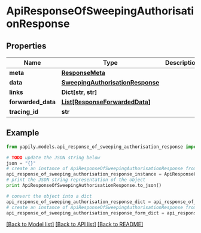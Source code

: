 # ApiResponseOfSweepingAuthorisationResponse


## Properties
Name | Type | Description | Notes
------------ | ------------- | ------------- | -------------
**meta** | [**ResponseMeta**](ResponseMeta.md) |  | [optional] 
**data** | [**SweepingAuthorisationResponse**](SweepingAuthorisationResponse.md) |  | [optional] 
**links** | **Dict[str, str]** |  | [optional] 
**forwarded_data** | [**List[ResponseForwardedData]**](ResponseForwardedData.md) |  | [optional] 
**tracing_id** | **str** |  | [optional] 

## Example

```python
from yapily.models.api_response_of_sweeping_authorisation_response import ApiResponseOfSweepingAuthorisationResponse

# TODO update the JSON string below
json = "{}"
# create an instance of ApiResponseOfSweepingAuthorisationResponse from a JSON string
api_response_of_sweeping_authorisation_response_instance = ApiResponseOfSweepingAuthorisationResponse.from_json(json)
# print the JSON string representation of the object
print ApiResponseOfSweepingAuthorisationResponse.to_json()

# convert the object into a dict
api_response_of_sweeping_authorisation_response_dict = api_response_of_sweeping_authorisation_response_instance.to_dict()
# create an instance of ApiResponseOfSweepingAuthorisationResponse from a dict
api_response_of_sweeping_authorisation_response_form_dict = api_response_of_sweeping_authorisation_response.from_dict(api_response_of_sweeping_authorisation_response_dict)
```
[[Back to Model list]](../README.md#documentation-for-models) [[Back to API list]](../README.md#documentation-for-api-endpoints) [[Back to README]](../README.md)


